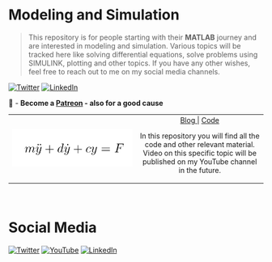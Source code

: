 Modeling and Simulation
================

> This repository is for people starting with their **MATLAB** journey and are interested in modeling and simulation. Various topics will be tracked here like solving
> differential equations, solve problems using SIMULINK, plotting and other topics. If you have any other wishes, feel free to reach out to me on my social media channels.

[![Twitter](https://img.shields.io/twitter/follow/Jousefm2.svg?label=Follow&style=social)](https://twitter.com/Jousefm2) [![LinkedIn](https://img.shields.io/badge/style--5eba00.svg?label=LinkedIn&logo=linkedin&style=social)](https://www.linkedin.com/in/jousefmurad/)

🎥 - **Become a [Patreon](https://www.patreon.com/theengiineer) - also for a good cause**

<table width="100%">
  <tr>
        <td width="50%"><a href="https://www.youtube.com/user/TheEngiineer/"><img alt="ode45 - A brief step-by-step explanation" src="Images/DGL1.PNG"/></td>
        <td width="50%">
            <div align="center">
                     <a href="https://www.engineered-mind.com/post/l%C3%B6sung-einer-differentialgleichung-in-matlab-mit-dem-ode45-solver">Blog </a> |
                     <a href="https://www.youtube.com/user/TheEngiineer/">Code</a>
                     <p>In this repository you will find all the code and other relevant material. Video on this specific topic will be published on my YouTube channel in the future.</p></td>
    </tr>
</table>
<br/>

Social Media
================

[![Twitter](https://static.wixstatic.com/media/59687ffffc2042f885062ce2b0744381.png/v1/fill/w_20,h_20,al_c,q_80,usm_0.66_1.00_0.01/59687ffffc2042f885062ce2b0744381.webp)](https://twitter.com/Jousefm2) [![YouTube](https://static.wixstatic.com/media/44eb1e29ffa34198aee01e8d4f305903.png/v1/fill/w_20,h_20,al_c,q_80,usm_0.66_1.00_0.01/youtube.webp)](https://www.youtube.com/user/TheEngiineer/) [![LinkedIn](https://static.wixstatic.com/media/48a2a42b19814efaa824450f23e8a253.png/v1/fill/w_20,h_20,al_c,q_80,usm_0.66_1.00_0.01/48a2a42b19814efaa824450f23e8a253.webp)](https://www.linkedin.com/in/jousefmurad/)